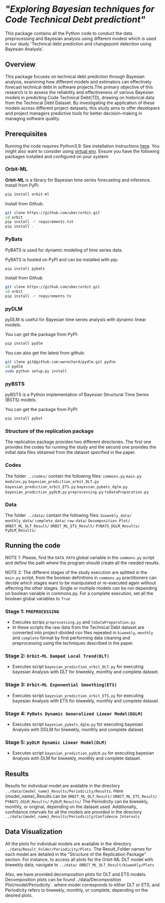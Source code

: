 #  *"Exploring Bayesian techniques for Code Technical Debt predictiont"*

This package contains all the Python code to conduct the data preprocessing and Bayesian analysis using different modesl which is used in our study 'Technical debt prediction and changepoint detection using Bayesian Analysis'.

## Overview

This package focuses on technical debt prediction through Bayesian analysis, examining how different models and estimators can effectively forecast technical debt in software projects.The primary objective of this research is to assess the reliability and effectiveness of various Bayesian models in predicting Code Technical Debt(TD), drawing on historical data from the Technical Debt Dataset. By investigating the application of these models across different project datasets, this study aims to offer developers and project managers predictive tools for better decision-making in managing software quality. 

## Prerequisites

Running the code requires Python3.9. See installation instructions [here](https://www.python.org/downloads/).
You might also want to consider using [virtual env](https://packaging.python.org/guides/installing-using-pip-and-virtualenv/).
Ensure you have the following packages installed and configured on your system:
### Orbit-ML
**Orbit-ML** is a library for Bayesian time series forecasting and inference.
Install from PyPi:
```bash
pip install orbit-ml
```

Install from Github:

```bash
git clone https://github.com/uber/orbit.git
cd orbit
pip install -r requirements.txt
pip install .
```

### PyBats
PyBATS is used for dynamic modeling of time series data.

PyBATS is hosted on PyPI and can be installed with pip:

```bash
pip install pybats
```
Install from Github

```bash
git clone https://github.com/uber/orbit.git
cd orbit
pip install -r requirements.tx
```

### pyDLM
pyDLM is useful for Bayesian time series analysis with dynamic linear models.

You can  get the package from PyPI:

```bash
pip install pydlm
```

You can also get the latest from github:

```bash
git clone git@github.com:wwrechard/pydlm.git pydlm
cd pydlm
sudo python setup.py install
```

### pyBSTS
pyBSTS is a Python implementation of Bayesian Structural Time Series (BSTS) models.

You can  get the package from PyPI:

```bash
pip install pybst
```


### Structure of the replication package

The replication package provides two different directories. The first one provides the codes for running the study and the second one
provides the initial data files obtained from the dataset specified in the paper.

### Codes

The folder `../codes/` contain the following files:
```commons.py```
```main.py```
```modules.py```
```bayesian_prediction_orbit_DLT.py```
```bayesian_prediction_orbit_ETS.py```
```bayesian_pybats_dglm.py```
```bayesian_prediction_pyDLM.py```
```preprocessing.py```
```tsDataPreparation.py```

### Data
The folder `../data/`  contain the following files:
```biweekly_data/```
```monthly_data/```
```complete_data/```
```raw-data/```
```Decomposition Plot/```
```ORBIT_ML_DLT_Result/```
```ORBIT_ML_ETS_Result/```
```PYBATS_DGLM_Results/```
```PyDLM_Results/```



## Running the code

NOTE 1: Please, find the `DATA_PATH` global variable in the `commons.py` script and define the path where the program should create all the needed results.

NOTE 2: The different stages of the study execution are splitted in the ```main.py``` script, from the boolean definitions in
```commons.py``` practitioners can decide which stages want to be manipulated or re-executed again without affecting the other stages. Single or multiple models can be run depending on boolean variable in commons.py.
For a complete execution, set all the boolean global variables to ```True```


### Stage 1: ```PREPROCESSING```

- Executes scrips ```preprocessing.py``` and ```tsDataPreparation.py```.
- In these scripts the raw data from the Technical Debt dataset are converted into project-divided csv files repeated in 
```biweekly```, ```monthly``` and ```complete``` format by first performing data cleaning and preprocessing using the techniques
described in the paper.

### Stage 2: ```Orbit-ML Damped Local Trend(DLT)```

- Executes script ```bayesian_prediction_orbit_DLT.py``` for executing bayesian Analysis with DLT for biweekly, monthly and complete dataset.

### Stage 3: ```Orbit-ML Exponential Smoothing(ETS)```

- Executes script ```bayesian_prediction_orbit_ETS.py```  for executing bayesian Analysis with ETS for  biweekly, monthly and complete dataset.

### Stage 4: ```PyBats Dynamic Generalized Linear Model(DGLM)```

- Executes script ```bayesian_pybats_dglm.py``` for executing bayesian Analysis with DGLM for biweekly, monthly and complete dataset.


### Stage 5: ```pyDLM Dynamic Linear Model(DLM)```

- Executes script ```bayesian_prediction_pyDLM.py``` for executing bayesian Analysis with DLM for biweekly, monthly and complete dataset.
  
## Results
Results for individual model are available in the directory `../data/{model_name}_Results/Periodicity/Results`. Here {model_name}_Results can be
```ORBIT_ML_DLT_Result/```
```ORBIT_ML_ETS_Result/```
```PYBATS_DGLM_Results/```
```PyDLM_Results/```
The Periodicity can be biweekly, monthly, or original, depending on the dataset used.
Additionally, confidence intervals for all the models are provided in the directory `../data/{model_name}_Results/Periodicity/Confidence Intervals`

## Data Visualization
All the plots for individual models are available in the directory `../data/Result_Folder/Periodicity/Plots`. The Result_Folder  names for each model are detailed in the "Structure of the Replication Package" section. For instance, to access all plots for the Orbit-ML DLT model with biweekly data, navigate to `../data/
ORBIT_ML_DLT_Result/biweekly/Plots`

Also, we have provided decomposition plots for DLT and ETS models. Decomposition plots can be found ../data/Decomposition Plot/model/Periodicity`. where model corresponds to either DLT or ETS, and Periodicity refers to biweekly, monthly, or complete, depending on the desired plots.


